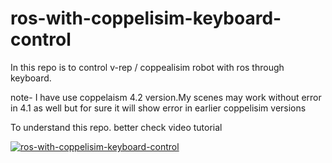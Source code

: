 # ros-with-coppelisim-keyboard-control
In this repo is to control v-rep / coppealisim robot with ros through keyboard.

note- I have use coppelaism 4.2 version.My scenes may work without error in 4.1 as well but for sure it will show error in earlier coppelisim versions

To understand this repo. better check video tutorial 

[![ros-with-coppelisim-keyboard-control](https://img.youtube.com/vi/v3IyN6lRG5A/0.jpg)](https://www.youtube.com/watch?v=v3IyN6lRG5A)


